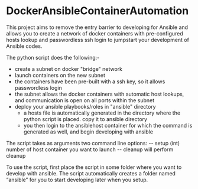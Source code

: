 # DockerAnsibleContainerAutomation

This project aims to remove the entry barrier to developing for Ansible and allows you to create a network of docker containers with pre-configured hosts lookup and passwordless ssh login to jumpstart your development of Ansible codes.

The python script does the following:-

  - create a subnet on docker "bridge" network
  - launch containers on the new subnet
  - the containers have been pre-built with a ssh key, so it allows passwordless login
  - the subnet allows the docker containers with automatic host lookups, and communication is open on all ports within the subnet
  - deploy your ansible playbooks/roles in "ansible" directory
    - a hosts file is automatically generated in the directory where the python script is placed. copy it to ansible directory
    - you then login to the ansiblehost container for which the command is generated as well, and begin developing with ansible

The script takes as arguments two command line options:
  -- setup (int) number of host container you want to launch
  -- cleanup will perform cleanup

To use the script, first place the script in some folder where you want to develop with ansible. The script automatically creates a folder named “ansible” for you to start developing later when you setup.
